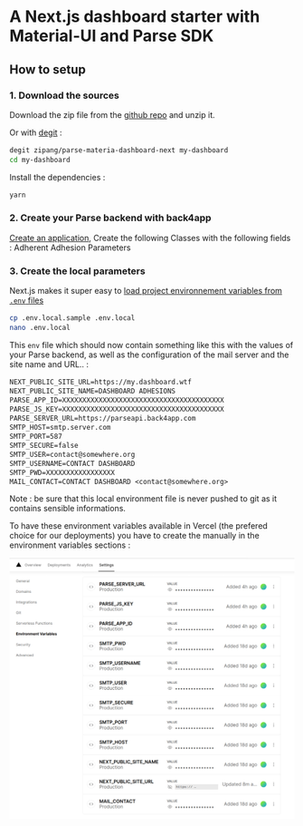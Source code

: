 # A Next.js dashboard starter with Material-UI and Parse SDK

## How to setup

### 1. Download the sources

Download the zip file from the [github repo](https://github.com/zipang/parse-materia-dashboard-next) and unzip it.

Or with [degit](https://github.com/Rich-Harris/degit) : 
```sh
degit zipang/parse-materia-dashboard-next my-dashboard
cd my-dashboard
```

Install the dependencies :

```sh
yarn
```

### 2. Create your Parse backend with back4app

[Create an application](https://youtu.be/JWMv2aEx5G0), 
Create the following Classes with the following fields : 
Adherent
Adhesion
Parameters

### 3. Create the local parameters

Next.js makes it super easy to [load project environnement variables from `.env` files](https://nextjs.org/docs/basic-features/environment-variables)

```sh
cp .env.local.sample .env.local
nano .env.local
```

This `env` file which should now contain something like this with the values of your Parse backend, as well as the configuration of the mail server and the site name and URL.. :

```properties
NEXT_PUBLIC_SITE_URL=https://my.dashboard.wtf
NEXT_PUBLIC_SITE_NAME=DASHBOARD ADHESIONS
PARSE_APP_ID=XXXXXXXXXXXXXXXXXXXXXXXXXXXXXXXXXXXXXXXX
PARSE_JS_KEY=XXXXXXXXXXXXXXXXXXXXXXXXXXXXXXXXXXXXXXXX
PARSE_SERVER_URL=https://parseapi.back4app.com
SMTP_HOST=smtp.server.com
SMTP_PORT=587
SMTP_SECURE=false
SMTP_USER=contact@somewhere.org
SMTP_USERNAME=CONTACT DASHBOARD
SMTP_PWD=XXXXXXXXXXXXXXXXX
MAIL_CONTACT=CONTACT DASHBOARD <contact@somewhere.org>
```

Note : be sure that this local environment file is never pushed to git as it contains sensible informations.

To have these environment variables available in Vercel (the prefered choice for our deployments) you have to create the manually in the environment variables sections :

![Environment variables in Vercel](public/img/vercel-environment-variables.png)

